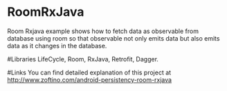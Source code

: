 # RoomRxJava
Room Rxjava example shows how to fetch data as observable from database using room so that observable not only emits data but also emits data as it changes in the database. 

#Libraries
LifeCycle, Room, RxJava, Retrofit, Dagger.

#Links
You can find detailed explanation of this project at http://www.zoftino.com/android-persistency-room-rxjava

